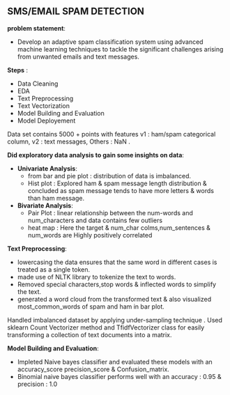 
## **SMS/EMAIL SPAM DETECTION**
**problem statement**:
* Develop an adaptive spam classification system using advanced machine learning techniques to tackle the significant challenges arising from unwanted emails and text messages.

**Steps** :
* Data Cleaning
* EDA
* Text Preprocessing
* Text Vectorization 
* Model Building and Evaluation
* Model Deployement

Data set contains 5000 + points with features v1 : ham/spam categorical column, v2 : text messages, Others : NaN .

**Did exploratory data analysis to gain some insights on data**:
* **Univariate Analysis**:
  * from bar and pie plot : distribution of data is imbalanced.
  * Hist plot : Explored ham & spam message length distribution & concluded as spam message tends to have more letters & words than ham message.
* **Bivariate Analysis**:
  * Pair Plot : linear relationship between the num-words and num_characters and data contains few outliers
  * heat map : Here the target & num_char colms,num_sentences & num_words are Highly positively correlated
 
**Text Preprocessing**:
* lowercasing the data ensures that the same word in different cases is treated as a single token.
 * made use of NLTK library to tokenize the text to words.
 * Removed special characters,stop words & inflected words to simplify the text.
 * generated a word cloud from the transformed text & also visualized most_common_words of spam and ham in bar plot.
   
Handled imbalanced dataset by applying under-sampling technique .
Used sklearn Count Vectorizer method and TfidfVectorizer class for easily transforming a collection of text documents into a  matrix.

**Model Building and Evaluation**:
* Impleted Naive bayes classifier and evaluated   these models with an accuracy_score precision_score & Confusion_matrix.
* Binomial naive bayes classifier  performs well with an accuracy : 0.95 & precision : 1.0

